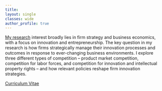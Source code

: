 ```yaml
---
title:
layout: single
classes: wide
author_profile: true
---
```


<a href="https://hyokang.com" target="_blank">My research</a> interest broadly lies in firm strategy and business economics, with a focus on innovation and entrepreneurship. The key question in my research is how firms strategically manage their innovation processes and outcomes in response to ever-changing business environments. I explore three different types of competition – product market competition, competition for labor forces, and competition for innovation and intellectual property rights – and how relevant policies reshape firm innovation strategies.

<a href="/assets/pdf/CV-Hyo-Kang.pdf" class="btn btn--warning" target="_blank">Curriculum Vitae</a>
